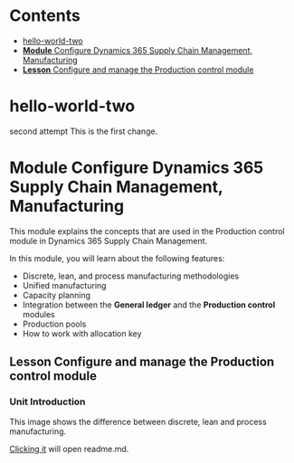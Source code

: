# Contents  
- [hello-world-two](#hello-world-two)  
- [**Module** Configure Dynamics 365 Supply Chain Management, Manufacturing](#**module**-configure-dynamics-365-supply-chain-management,manufacturing)  
- [**Lesson** Configure and manage the Production control module](##**lesson**-configure-and-manage-the-production-control-module)  




# hello-world-two
second attempt
This is the first change.
# **Module** Configure Dynamics 365 Supply Chain Management, Manufacturing

This module explains the concepts that are used in the Production control module in Dynamics 365 Supply Chain Management.

In this module, you will learn about the following features:
-   Discrete, lean, and process manufacturing methodologies
-   Unified manufacturing
-   Capacity planning
-   Integration between the **General ledger** and the **Production control** modules
-   Production pools
-   How to work with allocation key

## **Lesson** Configure and manage the Production control module

### **Unit** Introduction
This image shows the difference between discrete, lean and process manufacturing.

[Clicking it](./README.md) will open readme.md.
